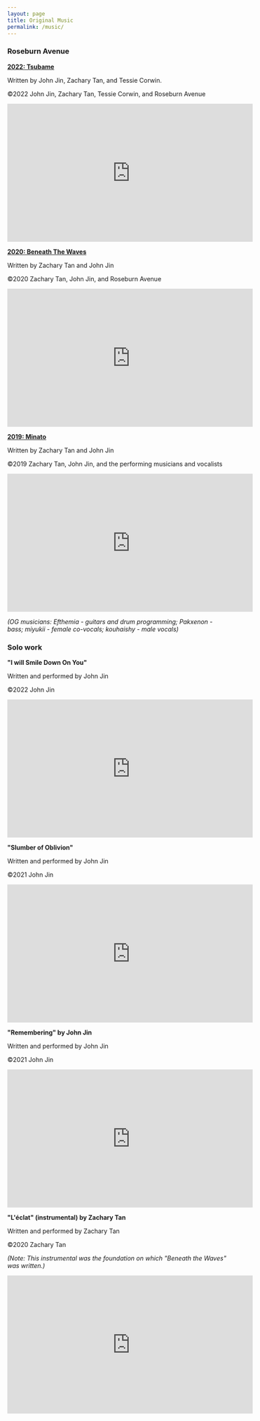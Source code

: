 ```yaml
---
layout: page
title: Original Music
permalink: /music/
---
```

### Roseburn Avenue

<b><u>2022: Tsubame</u></b>

Written by John Jin, Zachary Tan, and Tessie Corwin.

©2022 John Jin, Zachary Tan, Tessie Corwin, and Roseburn Avenue

<iframe width="560" height="315" src="https://www.youtube.com/embed/BdAgN79BT2I" frameborder="0" allow="autoplay; encrypted-media" allowfullscreen></iframe>

<b><u>2020: Beneath The Waves</u></b>

Written by Zachary Tan and John Jin

©2020 Zachary Tan, John Jin, and Roseburn Avenue

<iframe width="560" height="315" src="https://www.youtube.com/embed/WHHYZWmiiBc" frameborder="0" allow="autoplay; encrypted-media" allowfullscreen></iframe>



<b><u>2019: Minato</u></b>

Written by Zachary Tan and John Jin

©2019 Zachary Tan, John Jin, and the performing musicians and vocalists

<iframe width="560" height="315" src="https://www.youtube.com/embed/p7mMxit-qYU" frameborder="0" allow="autoplay; encrypted-media" allowfullscreen></iframe>

<i>(OG musicians: Efthemia - guitars and drum programming; Pakxenon - bass; miyukii - female co-vocals; kouhaishy - male vocals)</i>



### Solo work

<b>"I will Smile Down On You"</b>

Written and performed by John Jin

©2022 John Jin

<iframe width="560" height="315" src="https://www.youtube.com/embed/kL_Oup3Ajzg" frameborder="0" allow="autoplay; encrypted-media" allowfullscreen></iframe>


<b>"Slumber of Oblivion"</b>

Written and performed by John Jin

©2021 John Jin

<iframe width="560" height="315" src="https://www.youtube.com/embed/EfVFqq-Z_0o" frameborder="0" allow="autoplay; encrypted-media" allowfullscreen></iframe>


<b>"Remembering" by John Jin</b>

Written and performed by John Jin

©2021 John Jin

<iframe width="560" height="315" src="https://www.youtube.com/embed/dTlo3GrVO3M" frameborder="0" allow="autoplay; encrypted-media" allowfullscreen></iframe>


<b>"L'éclat" (instrumental) by Zachary Tan</b>

Written and performed by Zachary Tan

©2020 Zachary Tan

<i>(Note: This instrumental was the foundation on which "Beneath the Waves" was written.)</i>

<iframe width="560" height="315" src="https://www.youtube.com/embed/yINNdacnue8" frameborder="0" allow="autoplay; encrypted-media" allowfullscreen></iframe>
